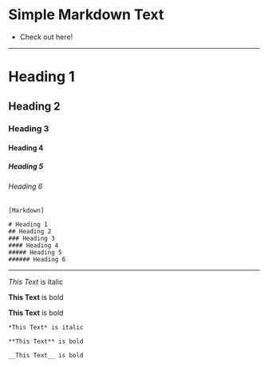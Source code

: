 # Simple Markdown Text

* Check out here!

---

# Heading 1
## Heading 2
### Heading 3
#### Heading 4
##### Heading 5
###### Heading 6


```
[Markdown]

# Heading 1
## Heading 2
### Heading 3
#### Heading 4
##### Heading 5
###### Heading 6
```

---

*This Text* is italic

**This Text** is bold

__This Text__ is bold

```
*This Text* is italic

**This Text** is bold

__This Text__ is bold
```
